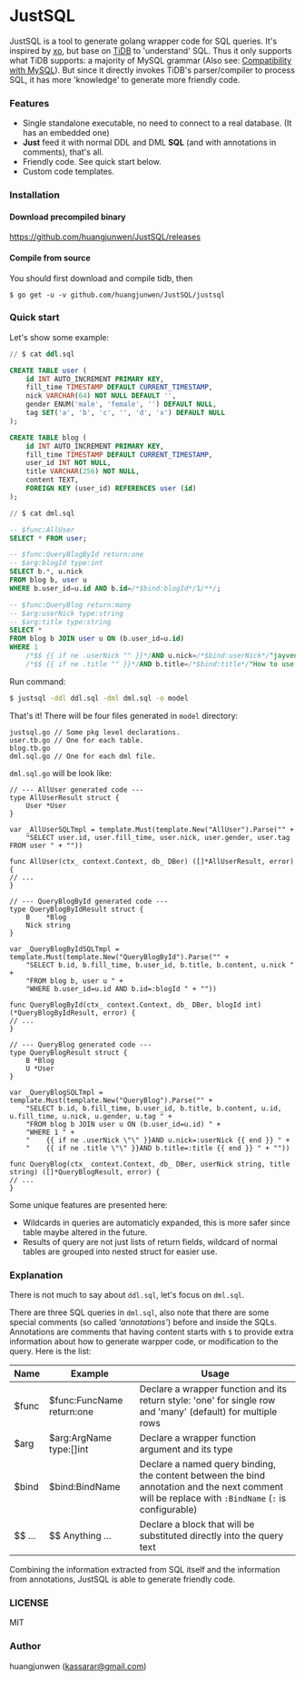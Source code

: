 # JustSQL

JustSQL is a tool to generate golang wrapper code for SQL queries. It's inspired by [xo](https://github.com/knq/xo), but base on [TiDB](https://github.com/pingcap/tidb) to 'understand' SQL. Thus it only supports what TiDB supports: a majority of MySQL grammar (Also see: [Compatibility with MySQL](https://github.com/pingcap/docs/blob/master/sql/mysql-compatibility.md)). But since it directly invokes TiDB's parser/compiler to process SQL, it has more 'knowledge' to generate more friendly code.

### Features
- Single standalone executable, no need to connect to a real database. (It has an embedded one)
- **Just** feed it with normal DDL and DML **SQL** (and with annotations in comments), that's all. 
- Friendly code. See quick start below.
- Custom code templates.

### Installation
#### Download precompiled binary
https://github.com/huangjunwen/JustSQL/releases
#### Compile from source
You should first download and compile tidb, then 
```
$ go get -u -v github.com/huangjunwen/JustSQL/justsql
```

### Quick start
Let's show some example:
```sql
// $ cat ddl.sql

CREATE TABLE user (
    id INT AUTO_INCREMENT PRIMARY KEY,
    fill_time TIMESTAMP DEFAULT CURRENT_TIMESTAMP,
    nick VARCHAR(64) NOT NULL DEFAULT '',
    gender ENUM('male', 'female', '') DEFAULT NULL,
    tag SET('a', 'b', 'c', '', 'd', 'x') DEFAULT NULL
);

CREATE TABLE blog (
    id INT AUTO_INCREMENT PRIMARY KEY,
    fill_time TIMESTAMP DEFAULT CURRENT_TIMESTAMP,
    user_id INT NOT NULL,
    title VARCHAR(256) NOT NULL,
    content TEXT,
    FOREIGN KEY (user_id) REFERENCES user (id)
);

// $ cat dml.sql

-- $func:AllUser
SELECT * FROM user;

-- $func:QueryBlogById return:one
-- $arg:blogId type:int
SELECT b.*, u.nick
FROM blog b, user u
WHERE b.user_id=u.id AND b.id=/*$bind:blogId*/1/**/;

-- $func:QueryBlog return:many
-- $arg:userNick type:string
-- $arg:title type:string
SELECT *
FROM blog b JOIN user u ON (b.user_id=u.id)
WHERE 1
    /*$$ {{ if ne .userNick "" }}*/AND u.nick=/*$bind:userNick*/"jayven"/**/ /*$$ {{ end }}*/
    /*$$ {{ if ne .title "" }}*/AND b.title=/*$bind:title*/"How to use JustSQL?"/**/ /*$$ {{ end }}*/;
```
Run command:
```bash
$ justsql -ddl ddl.sql -dml dml.sql -o model
```
That's it! There will be four files generated in `model` directory:
```
justsql.go // Some pkg level declarations.
user.tb.go // One for each table.
blog.tb.go
dml.sql.go // One for each dml file.
```
`dml.sql.go` will be look like:
```golang
// --- AllUser generated code --- 
type AllUserResult struct {
    User *User
}

var _AllUserSQLTmpl = template.Must(template.New("AllUser").Parse("" +
    "SELECT user.id, user.fill_time, user.nick, user.gender, user.tag FROM user " + ""))

func AllUser(ctx_ context.Context, db_ DBer) ([]*AllUserResult, error) {
// ...
}

// --- QueryBlogById generated code --- 
type QueryBlogByIdResult struct {
    B    *Blog
    Nick string
}

var _QueryBlogByIdSQLTmpl = template.Must(template.New("QueryBlogById").Parse("" +
    "SELECT b.id, b.fill_time, b.user_id, b.title, b.content, u.nick " +
    "FROM blog b, user u " +
    "WHERE b.user_id=u.id AND b.id=:blogId " + ""))

func QueryBlogById(ctx_ context.Context, db_ DBer, blogId int) (*QueryBlogByIdResult, error) {
// ...
}

// --- QueryBlog generated code --- 
type QueryBlogResult struct {
    B *Blog
    U *User
}

var _QueryBlogSQLTmpl = template.Must(template.New("QueryBlog").Parse("" +
    "SELECT b.id, b.fill_time, b.user_id, b.title, b.content, u.id, u.fill_time, u.nick, u.gender, u.tag " +
    "FROM blog b JOIN user u ON (b.user_id=u.id) " +
    "WHERE 1 " +
    "    {{ if ne .userNick \"\" }}AND u.nick=:userNick {{ end }} " +
    "    {{ if ne .title \"\" }}AND b.title=:title {{ end }} " + ""))

func QueryBlog(ctx_ context.Context, db_ DBer, userNick string, title string) ([]*QueryBlogResult, error) {
// ...
}
```
Some unique features are presented here:

- Wildcards in queries are automaticly expanded, this is more safer since table maybe altered in the future.
- Results of query are not just lists of return fields, wildcard of normal tables are grouped into nested struct for easier use.  



### Explanation

There is not much to say about `ddl.sql`, let's focus on `dml.sql`.

There are three SQL queries in `dml.sql`, also note that there are some special comments (so called _'annotations'_) before and inside the SQLs. Annotations are comments that having content starts with `$` to provide extra information about how to generate warpper code, or modification to the query. Here is the list:

| Name | Example | Usage |
|------|---------|-------|
| $func | $func:FuncName return:one | Declare a wrapper function and its return style: 'one' for single row and 'many' (default) for multiple rows |
| $arg | $arg:ArgName type:[]int | Declare a wrapper function argument and its type |
| $bind | $bind:BindName | Declare a named query binding, the content between the bind annotation and the next comment will be replace with `:BindName` (`:`  is configurable) |
| $$ ... | $$ Anything ... | Declare a block that will be substituted directly into the query text |

Combining the information extracted from SQL itself and the information from annotations, JustSQL is able to generate friendly code.

### LICENSE
MIT

### Author
huangjunwen (<kassarar@gmail.com>)


